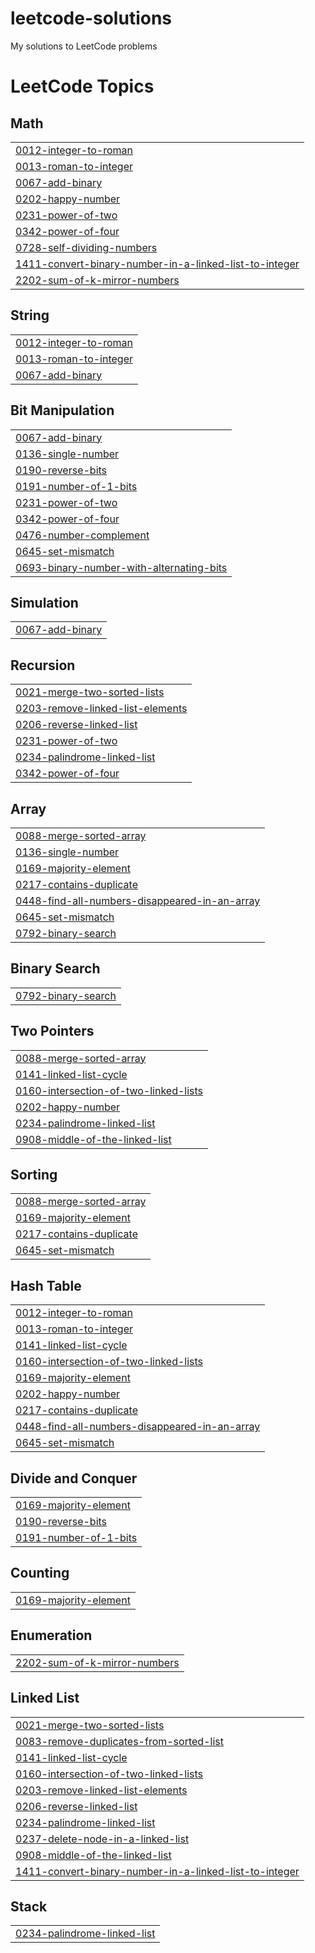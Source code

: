 # leetcode-solutions
My solutions to LeetCode problems

<!---LeetCode Topics Start-->
# LeetCode Topics
## Math
|  |
| ------- |
| [0012-integer-to-roman](https://github.com/Shashwati212324/leetcode-solutions/tree/master/0012-integer-to-roman) |
| [0013-roman-to-integer](https://github.com/Shashwati212324/leetcode-solutions/tree/master/0013-roman-to-integer) |
| [0067-add-binary](https://github.com/Shashwati212324/leetcode-solutions/tree/master/0067-add-binary) |
| [0202-happy-number](https://github.com/Shashwati212324/leetcode-solutions/tree/master/0202-happy-number) |
| [0231-power-of-two](https://github.com/Shashwati212324/leetcode-solutions/tree/master/0231-power-of-two) |
| [0342-power-of-four](https://github.com/Shashwati212324/leetcode-solutions/tree/master/0342-power-of-four) |
| [0728-self-dividing-numbers](https://github.com/Shashwati212324/leetcode-solutions/tree/master/0728-self-dividing-numbers) |
| [1411-convert-binary-number-in-a-linked-list-to-integer](https://github.com/Shashwati212324/leetcode-solutions/tree/master/1411-convert-binary-number-in-a-linked-list-to-integer) |
| [2202-sum-of-k-mirror-numbers](https://github.com/Shashwati212324/leetcode-solutions/tree/master/2202-sum-of-k-mirror-numbers) |
## String
|  |
| ------- |
| [0012-integer-to-roman](https://github.com/Shashwati212324/leetcode-solutions/tree/master/0012-integer-to-roman) |
| [0013-roman-to-integer](https://github.com/Shashwati212324/leetcode-solutions/tree/master/0013-roman-to-integer) |
| [0067-add-binary](https://github.com/Shashwati212324/leetcode-solutions/tree/master/0067-add-binary) |
## Bit Manipulation
|  |
| ------- |
| [0067-add-binary](https://github.com/Shashwati212324/leetcode-solutions/tree/master/0067-add-binary) |
| [0136-single-number](https://github.com/Shashwati212324/leetcode-solutions/tree/master/0136-single-number) |
| [0190-reverse-bits](https://github.com/Shashwati212324/leetcode-solutions/tree/master/0190-reverse-bits) |
| [0191-number-of-1-bits](https://github.com/Shashwati212324/leetcode-solutions/tree/master/0191-number-of-1-bits) |
| [0231-power-of-two](https://github.com/Shashwati212324/leetcode-solutions/tree/master/0231-power-of-two) |
| [0342-power-of-four](https://github.com/Shashwati212324/leetcode-solutions/tree/master/0342-power-of-four) |
| [0476-number-complement](https://github.com/Shashwati212324/leetcode-solutions/tree/master/0476-number-complement) |
| [0645-set-mismatch](https://github.com/Shashwati212324/leetcode-solutions/tree/master/0645-set-mismatch) |
| [0693-binary-number-with-alternating-bits](https://github.com/Shashwati212324/leetcode-solutions/tree/master/0693-binary-number-with-alternating-bits) |
## Simulation
|  |
| ------- |
| [0067-add-binary](https://github.com/Shashwati212324/leetcode-solutions/tree/master/0067-add-binary) |
## Recursion
|  |
| ------- |
| [0021-merge-two-sorted-lists](https://github.com/Shashwati212324/leetcode-solutions/tree/master/0021-merge-two-sorted-lists) |
| [0203-remove-linked-list-elements](https://github.com/Shashwati212324/leetcode-solutions/tree/master/0203-remove-linked-list-elements) |
| [0206-reverse-linked-list](https://github.com/Shashwati212324/leetcode-solutions/tree/master/0206-reverse-linked-list) |
| [0231-power-of-two](https://github.com/Shashwati212324/leetcode-solutions/tree/master/0231-power-of-two) |
| [0234-palindrome-linked-list](https://github.com/Shashwati212324/leetcode-solutions/tree/master/0234-palindrome-linked-list) |
| [0342-power-of-four](https://github.com/Shashwati212324/leetcode-solutions/tree/master/0342-power-of-four) |
## Array
|  |
| ------- |
| [0088-merge-sorted-array](https://github.com/Shashwati212324/leetcode-solutions/tree/master/0088-merge-sorted-array) |
| [0136-single-number](https://github.com/Shashwati212324/leetcode-solutions/tree/master/0136-single-number) |
| [0169-majority-element](https://github.com/Shashwati212324/leetcode-solutions/tree/master/0169-majority-element) |
| [0217-contains-duplicate](https://github.com/Shashwati212324/leetcode-solutions/tree/master/0217-contains-duplicate) |
| [0448-find-all-numbers-disappeared-in-an-array](https://github.com/Shashwati212324/leetcode-solutions/tree/master/0448-find-all-numbers-disappeared-in-an-array) |
| [0645-set-mismatch](https://github.com/Shashwati212324/leetcode-solutions/tree/master/0645-set-mismatch) |
| [0792-binary-search](https://github.com/Shashwati212324/leetcode-solutions/tree/master/0792-binary-search) |
## Binary Search
|  |
| ------- |
| [0792-binary-search](https://github.com/Shashwati212324/leetcode-solutions/tree/master/0792-binary-search) |
## Two Pointers
|  |
| ------- |
| [0088-merge-sorted-array](https://github.com/Shashwati212324/leetcode-solutions/tree/master/0088-merge-sorted-array) |
| [0141-linked-list-cycle](https://github.com/Shashwati212324/leetcode-solutions/tree/master/0141-linked-list-cycle) |
| [0160-intersection-of-two-linked-lists](https://github.com/Shashwati212324/leetcode-solutions/tree/master/0160-intersection-of-two-linked-lists) |
| [0202-happy-number](https://github.com/Shashwati212324/leetcode-solutions/tree/master/0202-happy-number) |
| [0234-palindrome-linked-list](https://github.com/Shashwati212324/leetcode-solutions/tree/master/0234-palindrome-linked-list) |
| [0908-middle-of-the-linked-list](https://github.com/Shashwati212324/leetcode-solutions/tree/master/0908-middle-of-the-linked-list) |
## Sorting
|  |
| ------- |
| [0088-merge-sorted-array](https://github.com/Shashwati212324/leetcode-solutions/tree/master/0088-merge-sorted-array) |
| [0169-majority-element](https://github.com/Shashwati212324/leetcode-solutions/tree/master/0169-majority-element) |
| [0217-contains-duplicate](https://github.com/Shashwati212324/leetcode-solutions/tree/master/0217-contains-duplicate) |
| [0645-set-mismatch](https://github.com/Shashwati212324/leetcode-solutions/tree/master/0645-set-mismatch) |
## Hash Table
|  |
| ------- |
| [0012-integer-to-roman](https://github.com/Shashwati212324/leetcode-solutions/tree/master/0012-integer-to-roman) |
| [0013-roman-to-integer](https://github.com/Shashwati212324/leetcode-solutions/tree/master/0013-roman-to-integer) |
| [0141-linked-list-cycle](https://github.com/Shashwati212324/leetcode-solutions/tree/master/0141-linked-list-cycle) |
| [0160-intersection-of-two-linked-lists](https://github.com/Shashwati212324/leetcode-solutions/tree/master/0160-intersection-of-two-linked-lists) |
| [0169-majority-element](https://github.com/Shashwati212324/leetcode-solutions/tree/master/0169-majority-element) |
| [0202-happy-number](https://github.com/Shashwati212324/leetcode-solutions/tree/master/0202-happy-number) |
| [0217-contains-duplicate](https://github.com/Shashwati212324/leetcode-solutions/tree/master/0217-contains-duplicate) |
| [0448-find-all-numbers-disappeared-in-an-array](https://github.com/Shashwati212324/leetcode-solutions/tree/master/0448-find-all-numbers-disappeared-in-an-array) |
| [0645-set-mismatch](https://github.com/Shashwati212324/leetcode-solutions/tree/master/0645-set-mismatch) |
## Divide and Conquer
|  |
| ------- |
| [0169-majority-element](https://github.com/Shashwati212324/leetcode-solutions/tree/master/0169-majority-element) |
| [0190-reverse-bits](https://github.com/Shashwati212324/leetcode-solutions/tree/master/0190-reverse-bits) |
| [0191-number-of-1-bits](https://github.com/Shashwati212324/leetcode-solutions/tree/master/0191-number-of-1-bits) |
## Counting
|  |
| ------- |
| [0169-majority-element](https://github.com/Shashwati212324/leetcode-solutions/tree/master/0169-majority-element) |
## Enumeration
|  |
| ------- |
| [2202-sum-of-k-mirror-numbers](https://github.com/Shashwati212324/leetcode-solutions/tree/master/2202-sum-of-k-mirror-numbers) |
## Linked List
|  |
| ------- |
| [0021-merge-two-sorted-lists](https://github.com/Shashwati212324/leetcode-solutions/tree/master/0021-merge-two-sorted-lists) |
| [0083-remove-duplicates-from-sorted-list](https://github.com/Shashwati212324/leetcode-solutions/tree/master/0083-remove-duplicates-from-sorted-list) |
| [0141-linked-list-cycle](https://github.com/Shashwati212324/leetcode-solutions/tree/master/0141-linked-list-cycle) |
| [0160-intersection-of-two-linked-lists](https://github.com/Shashwati212324/leetcode-solutions/tree/master/0160-intersection-of-two-linked-lists) |
| [0203-remove-linked-list-elements](https://github.com/Shashwati212324/leetcode-solutions/tree/master/0203-remove-linked-list-elements) |
| [0206-reverse-linked-list](https://github.com/Shashwati212324/leetcode-solutions/tree/master/0206-reverse-linked-list) |
| [0234-palindrome-linked-list](https://github.com/Shashwati212324/leetcode-solutions/tree/master/0234-palindrome-linked-list) |
| [0237-delete-node-in-a-linked-list](https://github.com/Shashwati212324/leetcode-solutions/tree/master/0237-delete-node-in-a-linked-list) |
| [0908-middle-of-the-linked-list](https://github.com/Shashwati212324/leetcode-solutions/tree/master/0908-middle-of-the-linked-list) |
| [1411-convert-binary-number-in-a-linked-list-to-integer](https://github.com/Shashwati212324/leetcode-solutions/tree/master/1411-convert-binary-number-in-a-linked-list-to-integer) |
## Stack
|  |
| ------- |
| [0234-palindrome-linked-list](https://github.com/Shashwati212324/leetcode-solutions/tree/master/0234-palindrome-linked-list) |
<!---LeetCode Topics End-->